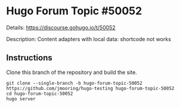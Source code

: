 # Hugo Forum Topic #50052

Details: <https://discourse.gohugo.io/t/50052>

Description: Content adapters with local data: shortcode not works

## Instructions

Clone this branch of the repository and build the site.

```text
git clone --single-branch -b hugo-forum-topic-50052 https://github.com/jmooring/hugo-testing hugo-forum-topic-50052
cd hugo-forum-topic-50052
hugo server
```
